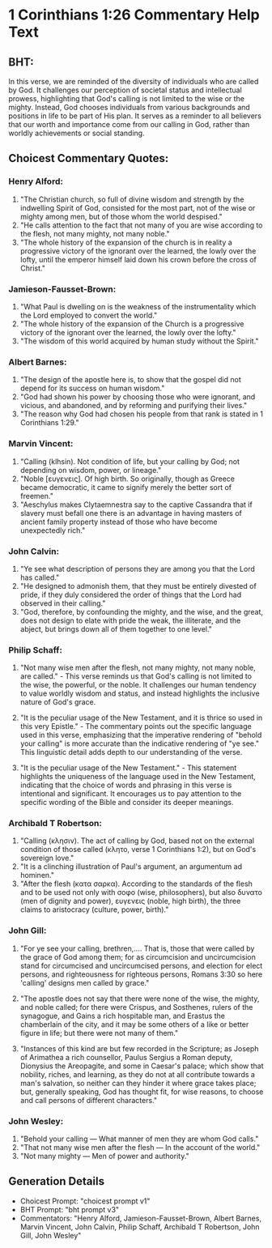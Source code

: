 # 1 Corinthians 1:26 Commentary Help Text

## BHT:
In this verse, we are reminded of the diversity of individuals who are called by God. It challenges our perception of societal status and intellectual prowess, highlighting that God's calling is not limited to the wise or the mighty. Instead, God chooses individuals from various backgrounds and positions in life to be part of His plan. It serves as a reminder to all believers that our worth and importance come from our calling in God, rather than worldly achievements or social standing.

## Choicest Commentary Quotes:
### Henry Alford:
1. "The Christian church, so full of divine wisdom and strength by the indwelling Spirit of God, consisted for the most part, not of the wise or mighty among men, but of those whom the world despised."
2. "He calls attention to the fact that not many of you are wise according to the flesh, not many mighty, not many noble."
3. "The whole history of the expansion of the church is in reality a progressive victory of the ignorant over the learned, the lowly over the lofty, until the emperor himself laid down his crown before the cross of Christ."

### Jamieson-Fausset-Brown:
1. "What Paul is dwelling on is the weakness of the instrumentality which the Lord employed to convert the world."
2. "The whole history of the expansion of the Church is a progressive victory of the ignorant over the learned, the lowly over the lofty."
3. "The wisdom of this world acquired by human study without the Spirit."

### Albert Barnes:
1. "The design of the apostle here is, to show that the gospel did not depend for its success on human wisdom."
2. "God had shown his power by choosing those who were ignorant, and vicious, and abandoned, and by reforming and purifying their lives."
3. "The reason why God had chosen his people from that rank is stated in 1 Corinthians 1:29."

### Marvin Vincent:
1. "Calling (klhsin). Not condition of life, but your calling by God; not depending on wisdom, power, or lineage."
2. "Noble [ευγενεις]. Of high birth. So originally, though as Greece became democratic, it came to signify merely the better sort of freemen."
3. "Aeschylus makes Clytaemnestra say to the captive Cassandra that if slavery must befall one there is an advantage in having masters of ancient family property instead of those who have become unexpectedly rich."

### John Calvin:
1. "Ye see what description of persons they are among you that the Lord has called."
2. "He designed to admonish them, that they must be entirely divested of pride, if they duly considered the order of things that the Lord had observed in their calling."
3. "God, therefore, by confounding the mighty, and the wise, and the great, does not design to elate with pride the weak, the illiterate, and the abject, but brings down all of them together to one level."

### Philip Schaff:
1. "Not many wise men after the flesh, not many mighty, not many noble, are called." - This verse reminds us that God's calling is not limited to the wise, the powerful, or the noble. It challenges our human tendency to value worldly wisdom and status, and instead highlights the inclusive nature of God's grace.

2. "It is the peculiar usage of the New Testament, and it is thrice so used in this very Epistle." - The commentary points out the specific language used in this verse, emphasizing that the imperative rendering of "behold your calling" is more accurate than the indicative rendering of "ye see." This linguistic detail adds depth to our understanding of the verse.

3. "It is the peculiar usage of the New Testament." - This statement highlights the uniqueness of the language used in the New Testament, indicating that the choice of words and phrasing in this verse is intentional and significant. It encourages us to pay attention to the specific wording of the Bible and consider its deeper meanings.

### Archibald T Robertson:
1. "Calling (κλησιν). The act of calling by God, based not on the external condition of those called (κλητο, verse 1 Corinthians 1:2), but on God's sovereign love." 
2. "It is a clinching illustration of Paul's argument, an argumentum ad hominen." 
3. "After the flesh (κατα σαρκα). According to the standards of the flesh and to be used not only with σοφο (wise, philosophers), but also δυνατο (men of dignity and power), ευγενεις (noble, high birth), the three claims to aristocracy (culture, power, birth)."

### John Gill:
1. "For ye see your calling, brethren,.... That is, those that were called by the grace of God among them; for as circumcision and uncircumcision stand for circumcised and uncircumcised persons, and election for elect persons, and righteousness for righteous persons, Romans 3:30 so here 'calling' designs men called by grace."

2. "The apostle does not say that there were none of the wise, the mighty, and noble called; for there were Crispus, and Sosthenes, rulers of the synagogue, and Gains a rich hospitable man, and Erastus the chamberlain of the city, and it may be some others of a like or better figure in life; but there were not many of them."

3. "Instances of this kind are but few recorded in the Scripture; as Joseph of Arimathea a rich counsellor, Paulus Sergius a Roman deputy, Dionysius the Areopagite, and some in Caesar's palace; which show that nobility, riches, and learning, as they do not at all contribute towards a man's salvation, so neither can they hinder it where grace takes place; but, generally speaking, God has thought fit, for wise reasons, to choose and call persons of different characters."

### John Wesley:
1. "Behold your calling — What manner of men they are whom God calls."
2. "That not many wise men after the flesh — In the account of the world."
3. "Not many mighty — Men of power and authority."


## Generation Details
- Choicest Prompt: "choicest prompt v1"
- BHT Prompt: "bht prompt v3"
- Commentators: "Henry Alford, Jamieson-Fausset-Brown, Albert Barnes, Marvin Vincent, John Calvin, Philip Schaff, Archibald T Robertson, John Gill, John Wesley"
